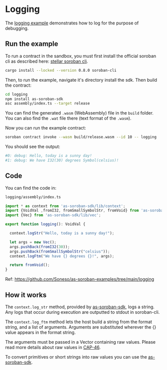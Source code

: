 # Logging

The [logging example](https://github.com/Soneso/as-soroban-examples/tree/main/logging) demonstrates how to log for the purpose of debugging.


## Run the example

To run a contract in the sandbox, you must first install the official soroban cli as described here: [stellar soroban cli](https://github.com/stellar/soroban-cli).

```sh
cargo install --locked --version 0.8.0 soroban-cli
```

Then, to run the example, navigate it's directory install the sdk. Then build the contract:

```sh
cd logging
npm install as-soroban-sdk
asc assembly/index.ts --target release
```

You can find the generated `.wasm` (WebAssembly) file in the `build` folder. You can also find the `.wat` file there (text format of the `.wasm`).

Now you can run the example contract:

```sh
soroban contract invoke --wasm build/release.wasm --id 10 -- logging
```

You should see the output:
```sh
#0: debug: Hello, today is a sunny day!
#1: debug: We have I32(30) degrees Symbol(celsius)!
```

## Code

You can find the code in:

```sh
logging/assembly/index.ts
```

```typescript
import * as context from 'as-soroban-sdk/lib/context';
import {VoidVal ,fromI32, fromSmallSymbolStr, fromVoid} from 'as-soroban-sdk/lib/value';
import {Vec} from 'as-soroban-sdk/lib/vec';

export function logging(): VoidVal {

  context.logStr("Hello, today is a sunny day!");

  let args = new Vec();
  args.pushBack(fromI32(30));
  args.pushBack(fromSmallSymbolStr("celsius"));
  context.logFtm("We have {} degrees {}!", args);

  return fromVoid();
}
```

Ref: https://github.com/Soneso/as-soroban-examples/tree/main/logging

## How it works

The `context.log_str` method, provided by [as-soroban-sdk](https://github.com/Soneso/as-soroban-sdk), logs a string. Any logs that occur during execution are outputted to stdout in soroban-cli.

The `context.log_ftm` method lets the host build a string from the format string, and a list of arguments. Arguments are substituted wherever the {} value appears in the format string.

The arguments must be passed in a Vector containing raw values. Please read more details about raw values in [CAP-46](https://github.com/stellar/stellar-protocol/blob/master/core/cap-0046.md#host-value-type).

To convert primitives or short strings into raw values you can use the [as-soroban-sdk](https://github.com/Soneso/as-soroban-sdk).